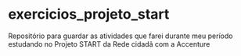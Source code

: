 # exercicios_projeto_start

Repositório para guardar as atividades que farei durante meu período estudando no Projeto START da Rede cidadã com a Accenture
